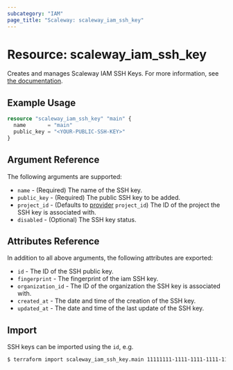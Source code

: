```yaml
---
subcategory: "IAM"
page_title: "Scaleway: scaleway_iam_ssh_key"
---
```


# Resource: scaleway_iam_ssh_key

Creates and manages Scaleway IAM SSH Keys.
For more information,
see [the documentation](https://developers.scaleway.com/en/products/iam/api/v1alpha1/#ssh-keys-d8ccd4).

## Example Usage

```terraform
resource "scaleway_iam_ssh_key" "main" {
  name       = "main"
  public_key = "<YOUR-PUBLIC-SSH-KEY>"
}
```

## Argument Reference

The following arguments are supported:

- `name` - (Required) The name of the SSH key.
- `public_key` - (Required) The public SSH key to be added.
- `project_id` - (Defaults to [provider](../index.md#project_id) `project_id`) The ID of the project the SSH key is
  associated with.
- `disabled` - (Optional) The SSH key status.

## Attributes Reference

In addition to all above arguments, the following attributes are exported:

- `id` - The ID of the SSH public key.
- `fingerprint` - The fingerprint of the iam SSH key.
- `organization_id` - The ID of the organization the SSH key is associated with.
- `created_at` - The date and time of the creation of the SSH key.
- `updated_at` - The date and time of the last update of the SSH key.

## Import

SSH keys can be imported using the `id`, e.g.

```bash
$ terraform import scaleway_iam_ssh_key.main 11111111-1111-1111-1111-111111111111
```
